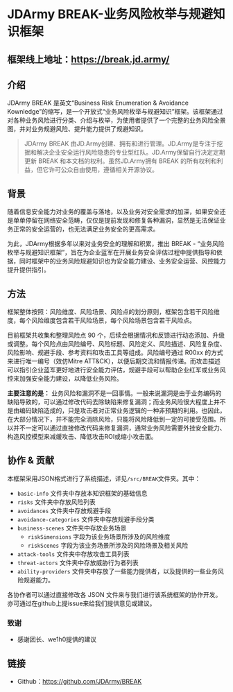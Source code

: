 # JDArmy BREAK-业务风险枚举与规避知识框架

## 框架线上地址：<https://break.jd.army/>

## 介绍

JDArmy BREAK 是英文“Business Risk Enumeration & Avoidance Kownledge”的缩写，是一个开放式“业务风险枚举与规避知识”框架。该框架通过对各种业务风险进行分类、介绍与枚举，为使用者提供了一个完整的业务风险全景图，并对业务规避风险、提升能力提供了规避知识。

> JDArmy BREAK 由JD.Army创建、拥有和进行管理。JD.Army是专注于挖掘和解决企业安全运行风险隐患的专业型红队。JD.Army保留自行决定定期更新 BREAK 和本文档的权利。虽然JD.Army拥有 BREAK 的所有权利和利益，但它许可公众自由使用，遵循相关开源协议。

## 背景

随着信息安全能力对业务的覆盖与落地，以及业务对安全需求的加深，如果安全还是单单停留在网络安全范畴，仅仅是提前发现和修复各种漏洞，显然是无法保证业务正常的安全运营的，也无法满足业务安全的更高需求。

为此，JDArmy根据多年以来对业务安全的理解和积累，推出 BREAK - “业务风险枚举与规避知识框架”，旨在为企业蓝军在开展业务安全评估过程中提供指导和依据，同时框架中的业务风险规避知识也为安全能力建设、业务安全运营、风控能力提升提供指引。

## 方法

框架整体按照：风险维度、风险场景、风险点的划分原则，框架包含若干风险维度，每个风险维度包含若干风险场景，每个风险场景包含若干风险点。

目前框架共收集和整理风险点 90 个，后续会根据情况和反馈进行动态添加、升级或调整。每个风险点由风险编号、风险标题、风险定义、风险描述、风险复杂度、风险影响、规避手段、参考资料和攻击工具等组成。风险编号通过 R00xx 的方式来进行唯一编号（效仿Mitre ATT&CK），以便后期交流和情报传递。而攻击描述可以指引企业蓝军更好地进行安全能力评估，规避手段可以帮助企业红军或业务风控来加强安全能力建设，以降低业务风险。

**主要注意的是：** 业务风险和漏洞不是一回事情。一般来说漏洞是由于业务编码的缺陷导致的，可以通过修改代码去除缺陷来修复漏洞；而业务风险很大程度上并不是由编码缺陷造成的，只是攻击者对正常业务逻辑的一种非预期的利用。也因此，在大部分情况下，并不能完全消除风险，只能将风险降低到一定的可接受范围。所以并不一定可以通过直接修改代码来修复漏洞，通常业务风险需要外挂安全能力、构造风控模型来减缓攻击、降低攻击ROI或缩小攻击面。

## 协作 & 贡献

本框架采用JSON格式进行了系统描述，详见`/src/BREAK`文件夹。其中：

- `basic-info` 文件夹中存放本知识框架的基础信息
- `risks` 文件夹中存放风险列表
- `avoidances` 文件夹中存放规避手段
- `avoidance-categories` 文件夹中存放规避手段分类
- `business-scenes` 文件夹中存放业务场景
  - `riskSimensions` 字段为该业务场景所涉及的风险维度
  - `riskScenes` 字段为该业务场景所涉及的风险场景及相关风险
- `attack-tools` 文件夹中存放攻击工具列表
- `threat-actors` 文件夹中存放威胁行为者列表
- `ability-providers` 文件夹中存放了一些能力提供者，以及提供的一些业务风险规避能力。

各协作者可以通过直接修改各 JSON 文件来与我们进行该系统框架的协作开发。亦可通过在github上提issue来给我们提供意见或建议。

### 致谢

- 感谢团长、we1h0提供的建议

## 链接

- Github：<https://github.com/JDArmy/BREAK>
